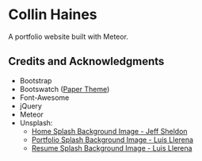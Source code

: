 # Collin Haines
A portfolio website built with Meteor.

## Credits and Acknowledgments
* Bootstrap
* Bootswatch ([Paper Theme](https://bootswatch.com/paper/))
* Font-Awesome
* jQuery
* Meteor
* Unsplash:
  * [Home Splash Background Image - Jeff Sheldon](https://unsplash.com/photos/9dI3g8owHiI)
  * [Portfolio Splash Background Image - Luis Llerena](https://unsplash.com/photos/6cOUbEdwG24)
  * [Resume Splash Background Image - Luis Llerena](https://unsplash.com/photos/6g0KJWnBhxg)
